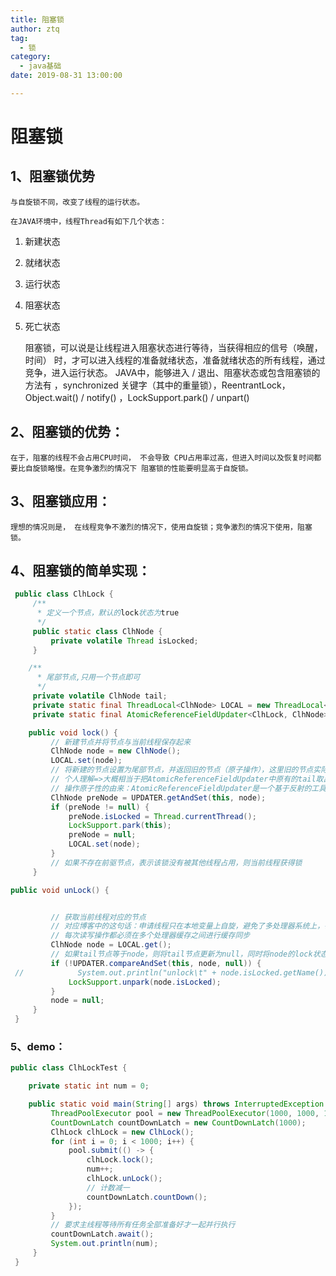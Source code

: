 ```yaml
---
title: 阻塞锁
author: ztq
tag:
  - 锁
category:
  - java基础
date: 2019-08-31 13:00:00

---
```


# 阻塞锁

## 1、阻塞锁优势

	与自旋锁不同，改变了线程的运行状态。

    在JAVA环境中，线程Thread有如下几个状态：

1. 新建状态
2. 就绪状态
3. 运行状态
4. 阻塞状态
5. 死亡状态

      阻塞锁，可以说是让线程进入阻塞状态进行等待，当获得相应的信号（唤醒，时间） 时，才可以进入线程的准备就绪状态，准备就绪状态的所有线程，通过竞争，进入运行状态。
       JAVA中，能够进入 / 退出、阻塞状态或包含阻塞锁的方法有 ，synchronized 关键字（其中的重量锁），ReentrantLock，Object.wait() / notify() ，LockSupport.park() / unpart() 

## 2、阻塞锁的优势：

	在于，阻塞的线程不会占用CPU时间， 不会导致 CPU占用率过高，但进入时间以及恢复时间都要比自旋锁略慢。在竞争激烈的情况下 阻塞锁的性能要明显高于自旋锁。

## 3、阻塞锁应用：

	理想的情况则是， 在线程竞争不激烈的情况下，使用自旋锁；竞争激烈的情况下使用，阻塞锁。

## 4、阻塞锁的简单实现：

```java
 public class ClhLock {
     /**
      * 定义一个节点，默认的lock状态为true
      */
     public static class ClhNode {
         private volatile Thread isLocked;
     }

    /**
      * 尾部节点,只用一个节点即可
      */
     private volatile ClhNode tail;
     private static final ThreadLocal<ClhNode> LOCAL = new ThreadLocal<>();
     private static final AtomicReferenceFieldUpdater<ClhLock, ClhNode> UPDATER = AtomicReferenceFieldUpdater.newUpdater(ClhLock.class, ClhNode.class, "tail");

    public void lock() {
         // 新建节点并将节点与当前线程保存起来
         ClhNode node = new ClhNode();
         LOCAL.set(node);
         // 将新建的节点设置为尾部节点，并返回旧的节点（原子操作），这里旧的节点实际上就是当前节点的前驱节点
         // 个人理解=>大概相当于把AtomicReferenceFieldUpdater中原有的tail取出，并用新建的节点将原有的tail替代，这个操作是原子性的。
         // 操作原子性的由来：AtomicReferenceFieldUpdater是一个基于反射的工具类，它能对指定类的指定的volatile引用字段进行原子更新。(这个字段不能是private的)。
         ClhNode preNode = UPDATER.getAndSet(this, node);
         if (preNode != null) {
             preNode.isLocked = Thread.currentThread();
             LockSupport.park(this);
             preNode = null;
             LOCAL.set(node);
         }
         // 如果不存在前驱节点，表示该锁没有被其他线程占用，则当前线程获得锁
     }

public void unLock() {


         // 获取当前线程对应的节点
         // 对应博客中的这句话：申请线程只在本地变量上自旋，避免了多处理器系统上，每个进程/线程占用的处理器都在读写同一个变量serviceNum
         // 每次读写操作都必须在多个处理器缓存之间进行缓存同步
         ClhNode node = LOCAL.get();
         // 如果tail节点等于node，则将tail节点更新为null，同时将node的lock状态职位false，表示当前线程释放了锁
         if (!UPDATER.compareAndSet(this, node, null)) {
 //            System.out.println("unlock\t" + node.isLocked.getName());
             LockSupport.unpark(node.isLocked);
         }
         node = null;
     }
 }
```

### 5、demo：

```java
public class ClhLockTest {

    private static int num = 0;

    public static void main(String[] args) throws InterruptedException {
         ThreadPoolExecutor pool = new ThreadPoolExecutor(1000, 1000, 1, TimeUnit.SECONDS, new LinkedBlockingQueue<>(), new DefaultNameThreadFactory("SimpleSpinLock"));
         CountDownLatch countDownLatch = new CountDownLatch(1000);
         ClhLock clhLock = new ClhLock();
         for (int i = 0; i < 1000; i++) {
             pool.submit(() -> {
                 clhLock.lock();
                 num++;
                 clhLock.unLock();
                 // 计数减一
                 countDownLatch.countDown();
             });
         }
         // 要求主线程等待所有任务全部准备好才一起并行执行
         countDownLatch.await();
         System.out.println(num);
     }
 }

 
```


